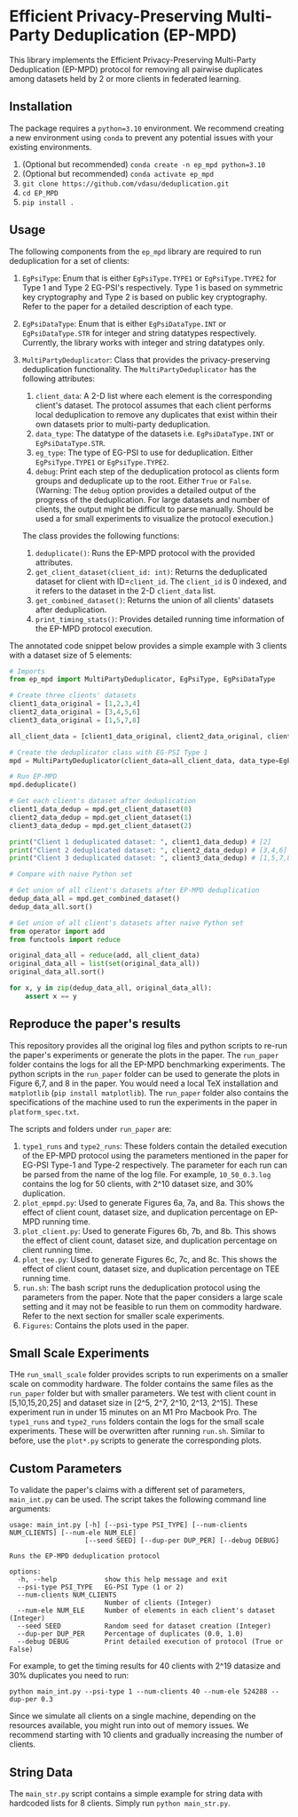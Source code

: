 # Efficient Privacy-Preserving Multi-Party Deduplication (EP-MPD)

This library implements the Efficient Privacy-Preserving Multi-Party Deduplication (EP-MPD) protocol for removing all pairwise duplicates among datasets held by 2 or more clients in federated learning.

## Installation

The package requires a `python=3.10` environment. We recommend creating a new environment using `conda` to prevent any potential issues with your existing environments.

1. (Optional but recommended) `conda create -n ep_mpd python=3.10`
2. (Optional but recommended) `conda activate ep_mpd`
3. `git clone https://github.com/vdasu/deduplication.git`
4. `cd EP_MPD`
5. `pip install .`


## Usage

The following components from the `ep_mpd` library are required to run deduplication for a set of clients:

1. `EgPsiType`: Enum that is either `EgPsiType.TYPE1` or `EgPsiType.TYPE2` for Type 1 and Type 2 EG-PSI's respectively. Type 1 is based on symmetric key cryptography and Type 2 is based on public key cryptography. Refer to the paper for a detailed description of each type. 
2. `EgPsiDataType`: Enum that is either `EgPsiDataType.INT` or `EgPsiDataType.STR` for integer and string datatypes respectively. Currently, the library works with integer and string datatypes only.
3. `MultiPartyDeduplicator`: Class that provides the privacy-preserving deduplication functionality. The `MultiPartyDeduplicator` has the following attributes:
   1. `client_data`: A 2-D list where each element is the corresponding client's dataset. The protocol assumes that each client performs local deduplication to remove any duplicates that exist within their own datasets prior to multi-party deduplication.
   2. `data_type`: The datatype of the datasets i.e. `EgPsiDataType.INT` or `EgPsiDataType.STR`.
   3. `eg_type`: The type of EG-PSI to use for deduplication. Either `EgPsiType.TYPE1` or `EgPsiType.TYPE2`.
   4. `debug`: Print each step of the deduplication protocol as clients form groups and deduplicate up to the root. Either `True` or `False`. (Warning: The `debug` option provides a detailed output of the progress of the deduplication. For large datasets and number of clients, the output might be difficult to parse manually. Should be used a for small experiments to visualize the protocol execution.)
  
   The class provides the following functions:
   1. `deduplicate()`: Runs the EP-MPD protocol with the provided attributes.
   2. `get_client_dataset(client_id: int)`: Returns the deduplicated dataset for client with ID=`client_id`. The `client_id` is 0 indexed, and it refers to the dataset in the 2-D `client_data` list.
   3. `get_combined_dataset()`: Returns the union of all clients' datasets after deduplication.
   4. `print_timing_stats()`: Provides detailed running time information of the EP-MPD protocol execution.

The annotated code snippet below provides a simple example with 3 clients with a dataset size of 5 elements:

```python
# Imports
from ep_mpd import MultiPartyDeduplicator, EgPsiType, EgPsiDataType

# Create three clients' datasets
client1_data_original = [1,2,3,4]
client2_data_original = [3,4,5,6]
client3_data_original = [1,5,7,8]

all_client_data = [client1_data_original, client2_data_original, client3_data_original]

# Create the deduplicator class with EG-PSI Type 1
mpd = MultiPartyDeduplicator(client_data=all_client_data, data_type=EgPsiDataType.INT, eg_type=EgPsiType.TYPE1, debug=False)

# Run EP-MPD
mpd.deduplicate()

# Get each client's dataset after deduplication
client1_data_dedup = mpd.get_client_dataset(0)
client2_data_dedup = mpd.get_client_dataset(1)
client3_data_dedup = mpd.get_client_dataset(2)

print("Client 1 deduplicated dataset: ", client1_data_dedup) # [2]
print("Client 2 deduplicated dataset: ", client2_data_dedup) # [3,4,6]
print("Client 3 deduplicated dataset: ", client3_data_dedup) # [1,5,7,8]

# Compare with naive Python set 

# Get union of all client's datasets after EP-MPD deduplication
dedup_data_all = mpd.get_combined_dataset()
dedup_data_all.sort()

# Get union of all client's datasets after naive Python set
from operator import add
from functools import reduce

original_data_all = reduce(add, all_client_data)
original_data_all = list(set(original_data_all))
original_data_all.sort()

for x, y in zip(dedup_data_all, original_data_all):
    assert x == y
```

## Reproduce the paper's results

This repository provides all the original log files and python scripts to re-run the paper's experiments or generate the plots in the paper. The `run_paper` folder contains the logs for all the EP-MPD benchmarking experiments. The python scripts in the `run_paper` folder can be used to generate the plots in Figure 6,7, and 8 in the paper. You would need a local TeX installation and `matplotlib` (`pip install matplotlib`). The `run_paper` folder also contains the specifications of the machine used to run the experiments in the paper in `platform_spec.txt`. 

The scripts and folders under `run_paper` are:

1. `type1_runs` and `type2_runs`: These folders contain the detailed execution of the EP-MPD protocol using the parameters mentioned in the paper for EG-PSI Type-1 and Type-2 respectively. The parameter for each run can be parsed from the name of the log file. For example, `10_50_0.3.log` contains the log for 50 clients, with 2^10 dataset size, and 30% duplication.
2. `plot_epmpd.py`: Used to generate Figures 6a, 7a, and 8a. This shows the effect of client count, dataset size, and duplication percentage on EP-MPD running time.
3. `plot_client.py`: Used to generate Figures 6b, 7b, and 8b. This shows the effect of client count, dataset size, and duplication percentage on client running time.
4. `plot_tee.py`: Used to generate Figures 6c, 7c, and 8c. This shows the effect of client count, dataset size, and duplication percentage on TEE running time.
5. `run.sh`: The bash script runs the deduplication protocol using the parameters from the paper. Note that the paper considers a large scale setting and it may not be feasible to run them on commodity hardware. Refer to the next section for smaller scale experiments.
6. `Figures`: Contains the plots used in the paper.

## Small Scale Experiments

THe `run_small_scale` folder provides scripts to run experiments on a smaller scale on commodity hardware. The folder contains the same files as the `run_paper` folder but with smaller parameters. We test with client count in [5,10,15,20,25] and dataset size in [2^5, 2^7, 2^10, 2^13, 2^15]. These experiment run in under 15 minutes on an M1 Pro Macbook Pro. The `type1_runs` and `type2_runs` folders contain the logs for the small scale experiments. These will be overwritten after running `run.sh`. Similar to before, use the `plot*.py` scripts to generate the corresponding plots. 

## Custom Parameters

To validate the paper's claims with a different set of parameters, `main_int.py` can be used. The script takes the following command line arguments:

```
usage: main_int.py [-h] [--psi-type PSI_TYPE] [--num-clients NUM_CLIENTS] [--num-ele NUM_ELE]
                   [--seed SEED] [--dup-per DUP_PER] [--debug DEBUG]

Runs the EP-MPD deduplication protocol

options:
  -h, --help            show this help message and exit
  --psi-type PSI_TYPE   EG-PSI Type (1 or 2)
  --num-clients NUM_CLIENTS
                        Number of clients (Integer)
  --num-ele NUM_ELE     Number of elements in each client's dataset (Integer)
  --seed SEED           Random seed for dataset creation (Integer)
  --dup-per DUP_PER     Percentage of duplicates (0.0, 1.0)
  --debug DEBUG         Print detailed execution of protocol (True or False)
```

For example, to get the timing results for 40 clients with 2^19 datasize and 30% duplicates you need to run:

```
python main_int.py --psi-type 1 --num-clients 40 --num-ele 524288 --dup-per 0.3
```

Since we simulate all clients on a single machine, depending on the resources available, you might run into out of memory issues. We recommend starting with 10 clients and gradually increasing the number of clients.

## String Data

The `main_str.py` script contains a simple example for string data with hardcoded lists for 8 clients. Simply run `python main_str.py`.
